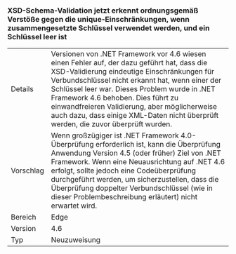 ### <a name="xsd-schema-validation-now-correctly-detects-violations-of-unique-constraints-if-compound-keys-are-used-and-one-key-is-empty"></a>XSD-Schema-Validation jetzt erkennt ordnungsgemäß Verstöße gegen die unique-Einschränkungen, wenn zusammengesetzte Schlüssel verwendet werden, und ein Schlüssel leer ist

|   |   |
|---|---|
|Details|Versionen von .NET Framework vor 4.6 wiesen einen Fehler auf, der dazu geführt hat, dass die XSD-Validierung eindeutige Einschränkungen für Verbundschlüssel nicht erkannt hat, wenn einer der Schlüssel leer war. Dieses Problem wurde in .NET Framework 4.6 behoben. Dies führt zu einwandfreieren Validierung, aber möglicherweise auch dazu, dass einige XML-Daten nicht überprüft werden, die zuvor überprüft wurden.|
|Vorschlag|Wenn großzügiger ist .NET Framework 4.0-Überprüfung erforderlich ist, kann die Überprüfung Anwendung Version 4.5 (oder früher) Ziel von .NET Framework. Wenn eine Neuausrichtung auf .NET 4.6 erfolgt, sollte jedoch eine Codeüberprüfung durchgeführt werden, um sicherzustellen, dass die Überprüfung doppelter Verbundschlüssel (wie in dieser Problembeschreibung erläutert) nicht erwartet wird.|
|Bereich|Edge|
|Version|4.6|
|Typ|Neuzuweisung|

